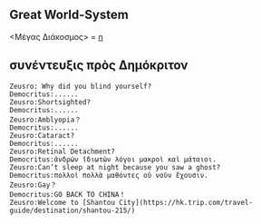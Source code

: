 
## Great World-System

<Μέγας Διάκοσμος> = [n](https://github.com/zeusro/math/blob/main/n/n.md)

## συνέντευξις πρὸς Δημόκριτον

```
Zeusro: Why did you blind yourself?
Democritus:......
Zeusro:Shortsighted?
Democritus:......
Zeusro:Amblyopia？
Democritus:......
Zeusro:Cataract?
Democritus:......
Zeusro:Retinal Detachment?
Democritus:ἀνδρῶν ἰδιωτῶν λόγοι μακροὶ καὶ μάταιοι.
Zeusro:Can’t sleep at night because you saw a ghost?
Democritus:πολλοὶ πολλὰ μαθόντες οὐ νοῦν ἔχουσιν.
Zeusro:Gay？
Democritus:GO BACK TO CHINA！
Zeusro:Welcome to [Shantou City](https://hk.trip.com/travel-guide/destination/shantou-215/)
```
